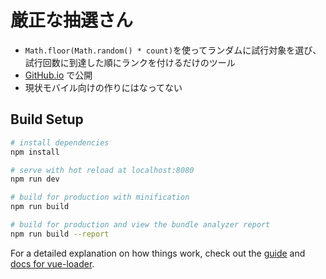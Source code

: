 # 厳正な抽選さん

- `Math.floor(Math.random() * count)`を使ってランダムに試行対象を選び、試行回数に到達した順にランクを付けるだけのツール
- [GitHub.io](https://masakurapa.github.io/genseisan/) で公開
- 現状モバイル向けの作りにはなってない

## Build Setup

``` bash
# install dependencies
npm install

# serve with hot reload at localhost:8080
npm run dev

# build for production with minification
npm run build

# build for production and view the bundle analyzer report
npm run build --report
```

For a detailed explanation on how things work, check out the [guide](http://vuejs-templates.github.io/webpack/) and [docs for vue-loader](http://vuejs.github.io/vue-loader).
